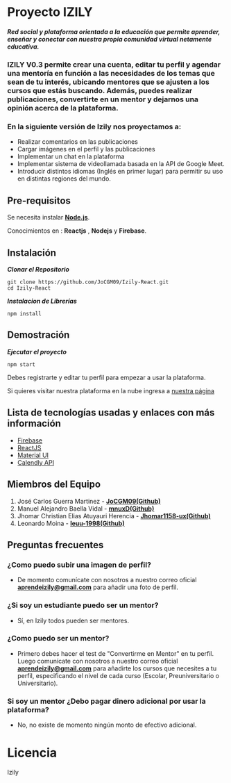 # Proyecto IZILY
##### Red social y plataforma orientada a la educación que permite aprender, enseñar y conectar con nuestra propia comunidad virtual netamente educativa.

### IZILY V0.3 permite crear una cuenta, editar tu perfil y agendar una mentoría en función a las necesidades de los temas que sean de tu interés, ubicando mentores que se ajusten a los cursos que estás buscando. Además, puedes realizar publicaciones, convertirte en un mentor y dejarnos una opinión acerca de la plataforma. 

### En la siguiente versión de Izily nos proyectamos a:
- Realizar comentarios en las publicaciones
- Cargar imágenes en el perfil y las publicaciones
- Implementar un chat en la plataforma
- Implementar sistema de videollamada basada en la API de Google Meet.
- Introducir distintos idiomas (Inglés en primer lugar) para permitir su uso en distintas regiones del mundo. 

## Pre-requisitos

Se necesita instalar **[Node.js](https://nodejs.org/es/download/)**.

Conocimientos en : **Reactjs** , **Nodejs** y **Firebase**.



## Instalación
***Clonar el Repositorio***
```
git clone https://github.com/JoCGM09/Izily-React.git
cd Izily-React
```

***Instalacion de Librerías***
```
npm install
```

## Demostración
***Ejecutar el proyecto***
```
npm start
```

Debes registrarte y editar tu perfil para empezar a usar la plataforma.

Si quieres visitar nuestra plataforma en la nube ingresa a
[nuestra página](https://stage-pkabgbtwaa-ue.a.run.app/)


## Lista de tecnologías usadas y enlaces con más información
- [Firebase](https://firebase.google.com/docs)
- [ReactJS](https://es.reactjs.org/docs/getting-started.html)
- [Material UI](https://material-ui.com/)
- [Calendly API](https://developer.calendly.com/)

## Miembros del Equipo
1. José Carlos Guerra Martinez - **[JoCGM09(Github)](https://github.com/JoCGM09)**
2. Manuel Alejandro Baella Vidal - **[mnuxD(Github)](https://github.com/mnuxD)**
3. Jhomar Christian Elias Atuyauri Herencia - **[Jhomar1158-ux(Github)](https://github.com/Jhomar1158-ux)**
4. Leonardo Moina - **[leuu-1998(Github)](https://github.com/leuu-1998)**

## Preguntas frecuentes
### ¿Como puedo subir una imagen de perfil?
-  De momento comunícate con nosotros a nuestro correo oficial **aprendeizily@gmail.com** para añadir una foto de perfil.
### ¿Si soy un estudiante puedo ser un mentor?
- Sí, en Izily todos pueden ser mentores.
### ¿Como puedo ser un mentor?
-  Primero debes hacer el test de "Convertirme en Mentor" en tu perfil. Luego comunícate con nosotros a nuestro correo oficial **aprendeizily@gmail.com** para añadirte los cursos que necesites a tu perfil, especificando el nivel de cada curso (Escolar, Preuniversitario o Universitario).
### Si soy un mentor ¿Debo pagar dinero adicional por usar la plataforma?
- No, no existe de momento ningún monto de efectivo adicional.

# Licencia
Izily
